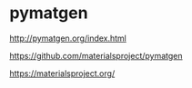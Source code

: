 # pymatgen

http://pymatgen.org/index.html

https://github.com/materialsproject/pymatgen

https://materialsproject.org/

